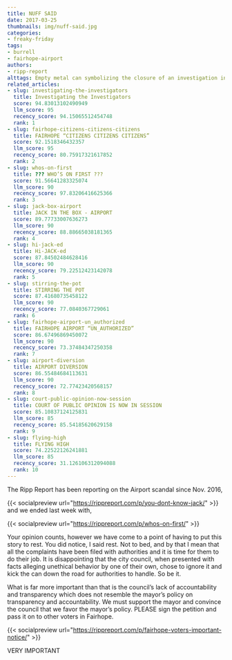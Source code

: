 ```yaml
---
title: NUFF SAID
date: 2017-03-25
thumbnails: img/nuff-said.jpg
categories:
- freaky-friday
tags:
- burrell
- fairhope-airport
authors:
- ripp-report
alttags: Empty metal can symbolizing the closure of an investigation into the Airport scandal by authorities
related_articles:
- slug: investigating-the-investigators
  title: Investigating the Investigators
  score: 94.83013102490949
  llm_score: 95
  recency_score: 94.15065512454748
  rank: 1
- slug: fairhope-citizens-citizens-citizens
  title: FAIRHOPE “CITIZENS CITIZENS CITIZENS”
  score: 92.1518346432357
  llm_score: 95
  recency_score: 80.75917321617852
  rank: 2
- slug: whos-on-first
  title: ??? WHO’S ON FIRST ???
  score: 91.56641283325074
  llm_score: 90
  recency_score: 97.83206416625366
  rank: 3
- slug: jack-box-airport
  title: JACK IN THE BOX - AIRPORT
  score: 89.77733007636273
  llm_score: 90
  recency_score: 88.88665038181365
  rank: 4
- slug: hi-jack-ed
  title: Hi-JACK-ed
  score: 87.84502484628416
  llm_score: 90
  recency_score: 79.22512423142078
  rank: 5
- slug: stirring-the-pot
  title: STIRRING THE POT
  score: 87.41680735458122
  llm_score: 90
  recency_score: 77.0840367729061
  rank: 6
- slug: fairhope-airport-un_authorized
  title: FAIRHOPE AIRPORT “UN_AUTHORIZED”
  score: 86.67496869450072
  llm_score: 90
  recency_score: 73.37484347250358
  rank: 7
- slug: airport-diversion
  title: AIRPORT DIVERSION
  score: 86.55484684113631
  llm_score: 90
  recency_score: 72.77423420568157
  rank: 8
- slug: court-public-opinion-now-session
  title: COURT OF PUBLIC OPINION IS NOW IN SESSION
  score: 85.10837124125831
  llm_score: 85
  recency_score: 85.54185620629158
  rank: 9
- slug: flying-high
  title: FLYING HIGH
  score: 74.22522126241881
  llm_score: 85
  recency_score: 31.126106312094088
  rank: 10
---
```

The Ripp Report has been reporting on the Airport scandal since Nov. 2016,

{{< socialpreview url="https://rippreport.com/p/you-dont-know-jack/" >}}
and we ended last week with,

{{< socialpreview url="https://rippreport.com/p/whos-on-first/" >}}

Your opinion counts, however we have come to a point of having to put this story to rest. You did notice, I said rest. Not to bed, and by that I mean that all the complaints have been filed with authorities and it is time for them to do their job. It is disappointing that the city council, when presented with facts alleging unethical behavior by one of their own, chose to ignore it and kick the can down the road for authorities to handle. So be it.

What is far more important than that is the council’s lack of accountability and transparency which does not resemble the mayor’s policy on transparency and accountability. We must support the mayor and convince the council that we favor the mayor’s policy. PLEASE sign the petition and pass it on to other voters in Fairhope.

{{< socialpreview url="https://rippreport.com/p/fairhope-voters-important-notice/" >}}

VERY IMPORTANT
